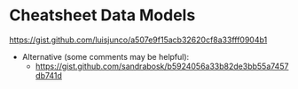 

# Cheatsheet Data Models


https://gist.github.com/luisjunco/a507e9f15acb32620cf8a33fff0904b1

<!-- @todo: improve with comments from Sandra's cheatsheet -->


- Alternative (some comments may be helpful):
  - https://gist.github.com/sandrabosk/b5924056a33b82de3bb55a7457db741d


